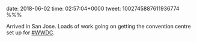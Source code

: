 date: 2018-06-02
time: 02:57:04+0000
tweet: 1002745887611936774
%%%

Arrived in San Jose. Loads of work going on getting the convention centre set up for [#WWDC](https://twitter.com/hashtag/WWDC).
